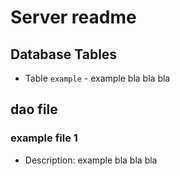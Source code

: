 # Server readme

## Database Tables

- Table `example` - example bla bla bla

## dao file

### example file 1

- Description: example bla bla bla
